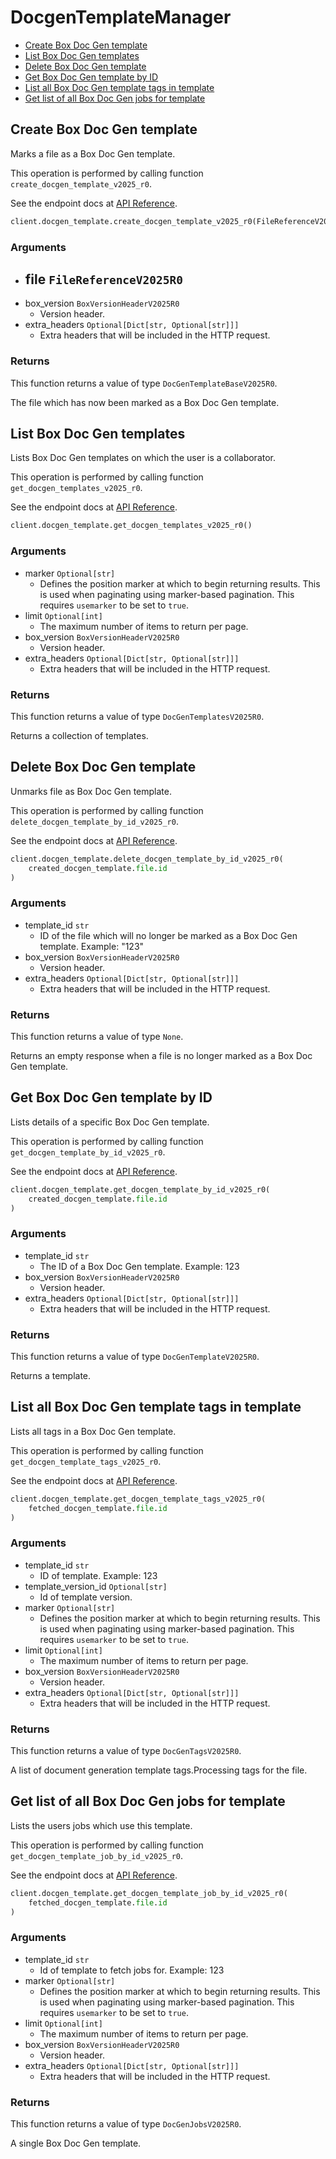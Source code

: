 # DocgenTemplateManager

- [Create Box Doc Gen template](#create-box-doc-gen-template)
- [List Box Doc Gen templates](#list-box-doc-gen-templates)
- [Delete Box Doc Gen template](#delete-box-doc-gen-template)
- [Get Box Doc Gen template by ID](#get-box-doc-gen-template-by-id)
- [List all Box Doc Gen template tags in template](#list-all-box-doc-gen-template-tags-in-template)
- [Get list of all Box Doc Gen jobs for template](#get-list-of-all-box-doc-gen-jobs-for-template)

## Create Box Doc Gen template

Marks a file as a Box Doc Gen template.

This operation is performed by calling function `create_docgen_template_v2025_r0`.

See the endpoint docs at
[API Reference](https://developer.box.com/reference/v2025.0/post-docgen-templates/).

<!-- sample post_docgen_templates_v2025.0 -->

```python
client.docgen_template.create_docgen_template_v2025_r0(FileReferenceV2025R0(id=file.id))
```

### Arguments

- file `FileReferenceV2025R0`
  -
- box_version `BoxVersionHeaderV2025R0`
  - Version header.
- extra_headers `Optional[Dict[str, Optional[str]]]`
  - Extra headers that will be included in the HTTP request.

### Returns

This function returns a value of type `DocGenTemplateBaseV2025R0`.

The file which has now been marked as a Box Doc Gen template.

## List Box Doc Gen templates

Lists Box Doc Gen templates on which the user is a collaborator.

This operation is performed by calling function `get_docgen_templates_v2025_r0`.

See the endpoint docs at
[API Reference](https://developer.box.com/reference/v2025.0/get-docgen-templates/).

<!-- sample get_docgen_templates_v2025.0 -->

```python
client.docgen_template.get_docgen_templates_v2025_r0()
```

### Arguments

- marker `Optional[str]`
  - Defines the position marker at which to begin returning results. This is used when paginating using marker-based pagination. This requires `usemarker` to be set to `true`.
- limit `Optional[int]`
  - The maximum number of items to return per page.
- box_version `BoxVersionHeaderV2025R0`
  - Version header.
- extra_headers `Optional[Dict[str, Optional[str]]]`
  - Extra headers that will be included in the HTTP request.

### Returns

This function returns a value of type `DocGenTemplatesV2025R0`.

Returns a collection of templates.

## Delete Box Doc Gen template

Unmarks file as Box Doc Gen template.

This operation is performed by calling function `delete_docgen_template_by_id_v2025_r0`.

See the endpoint docs at
[API Reference](https://developer.box.com/reference/v2025.0/delete-docgen-templates-id/).

<!-- sample delete_docgen_templates_id_v2025.0 -->

```python
client.docgen_template.delete_docgen_template_by_id_v2025_r0(
    created_docgen_template.file.id
)
```

### Arguments

- template_id `str`
  - ID of the file which will no longer be marked as a Box Doc Gen template. Example: "123"
- box_version `BoxVersionHeaderV2025R0`
  - Version header.
- extra_headers `Optional[Dict[str, Optional[str]]]`
  - Extra headers that will be included in the HTTP request.

### Returns

This function returns a value of type `None`.

Returns an empty response when a file is no longer marked as a Box Doc Gen template.

## Get Box Doc Gen template by ID

Lists details of a specific Box Doc Gen template.

This operation is performed by calling function `get_docgen_template_by_id_v2025_r0`.

See the endpoint docs at
[API Reference](https://developer.box.com/reference/v2025.0/get-docgen-templates-id/).

<!-- sample get_docgen_templates_id_v2025.0 -->

```python
client.docgen_template.get_docgen_template_by_id_v2025_r0(
    created_docgen_template.file.id
)
```

### Arguments

- template_id `str`
  - The ID of a Box Doc Gen template. Example: 123
- box_version `BoxVersionHeaderV2025R0`
  - Version header.
- extra_headers `Optional[Dict[str, Optional[str]]]`
  - Extra headers that will be included in the HTTP request.

### Returns

This function returns a value of type `DocGenTemplateV2025R0`.

Returns a template.

## List all Box Doc Gen template tags in template

Lists all tags in a Box Doc Gen template.

This operation is performed by calling function `get_docgen_template_tags_v2025_r0`.

See the endpoint docs at
[API Reference](https://developer.box.com/reference/v2025.0/get-docgen-templates-id-tags/).

<!-- sample get_docgen_templates_id_tags_v2025.0 -->

```python
client.docgen_template.get_docgen_template_tags_v2025_r0(
    fetched_docgen_template.file.id
)
```

### Arguments

- template_id `str`
  - ID of template. Example: 123
- template_version_id `Optional[str]`
  - Id of template version.
- marker `Optional[str]`
  - Defines the position marker at which to begin returning results. This is used when paginating using marker-based pagination. This requires `usemarker` to be set to `true`.
- limit `Optional[int]`
  - The maximum number of items to return per page.
- box_version `BoxVersionHeaderV2025R0`
  - Version header.
- extra_headers `Optional[Dict[str, Optional[str]]]`
  - Extra headers that will be included in the HTTP request.

### Returns

This function returns a value of type `DocGenTagsV2025R0`.

A list of document generation template tags.Processing tags for the file.

## Get list of all Box Doc Gen jobs for template

Lists the users jobs which use this template.

This operation is performed by calling function `get_docgen_template_job_by_id_v2025_r0`.

See the endpoint docs at
[API Reference](https://developer.box.com/reference/v2025.0/get-docgen-template-jobs-id/).

<!-- sample get_docgen_template_jobs_id_v2025.0 -->

```python
client.docgen_template.get_docgen_template_job_by_id_v2025_r0(
    fetched_docgen_template.file.id
)
```

### Arguments

- template_id `str`
  - Id of template to fetch jobs for. Example: 123
- marker `Optional[str]`
  - Defines the position marker at which to begin returning results. This is used when paginating using marker-based pagination. This requires `usemarker` to be set to `true`.
- limit `Optional[int]`
  - The maximum number of items to return per page.
- box_version `BoxVersionHeaderV2025R0`
  - Version header.
- extra_headers `Optional[Dict[str, Optional[str]]]`
  - Extra headers that will be included in the HTTP request.

### Returns

This function returns a value of type `DocGenJobsV2025R0`.

A single Box Doc Gen template.
